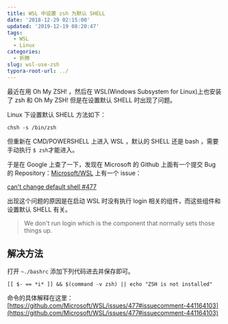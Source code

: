 ```yaml
---
title: WSL 中设置 zsh 为默认 SHELL
date: '2018-12-29 02:15:00'
updated: '2019-12-19 08:20:47'
tags:
  - WSL
  - Linux
categories:
  - 折腾
slug: wsl-use-zsh
typora-root-url: ../
---
```

最近在用 Oh My ZSH! ，然后在 WSL(Windows Subsystem for Linux)上也安装了 zsh 和 Oh My ZSH! 但是在设置默认 SHELL 时出现了问题。

<!--more-->

Linux 下设置默认 SHELL 方法如下：
```shell
chsh -s /bin/zsh
```

但重新在 CMD/POWERSHELL 上进入 WSL ，默认的 SHELL 还是 bash ，需要手动执行 ``$ zsh``才能进入。

于是在 Google 上查了一下，发现在 Microsoft 的 Github 上面有一个提交 Bug 的 Repository：[Microsoft/WSL](https://github.com/Microsoft/WSL) 上有一个 issue：

[can't change default shell #477](https://github.com/Microsoft/WSL/issues/477)

出现这个问题的原因是在启动 WSL 时没有执行 login 相关的组件，而这些组件和设置默认 SHELL 有关。
> We don't run login which is the component that normally sets those things up.

## 解决方法
打开 ``~./bashrc`` 添加下列代码进去并保存即可。

```shell
[[ $- == *i* ]] && $(command -v zsh) || echo "ZSH is not installed"
```

命令的具体解释在这里：[https://github.com/Microsoft/WSL/issues/477#issuecomment-441164103](https://github.com/Microsoft/WSL/issues/477#issuecomment-441164103)
